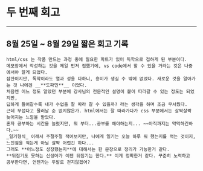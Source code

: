 # 두 번째 회고
---
## 8월 25일 ~ 8월 29일 짧은 회고 기록
    html/css 는 작품 만드는 과정 중에 필요한 파트가 있어 독학으로 접하게 된 부분이다.
    메모장에서 작성하는 것을 제일 먼저 접했기에, vs code에서 할 수 있을 거라는 것은 나중에서야 알게 되었다.
    잠깐이지만, 독학이라도 열과 성을 다하니, 흥미가 생길 수 밖에 없었다. 새로운 것을 알아가는 것 나에겐 __**도파민**__ 이었다.
    처음엔 어느 정도 알았던 부분에 강사님의 전문적인 설명이 붙어 따라갈 수 있는 정도는 되었지만, 
    딥하게 들어갈수록 내가 수업을 잘 따라 갈 수 있을까? 라는 생각을 하며 조금 무서웠다.
    근데 무섭다고 물러날 순 없지않은가. html에서는 잘 따라가다가 css 부분에서는 살짝살짝 늦어지는 느낌을 받았다.
    혼자 공부하는 시간을 늘렸지만, 뭐 부터...공부를 해야하는지... ~~아직까지는 막막하긴하다.~~ 
    _일기형식_ 이래서 주절주절 적어보지만, 나에게 일기는 오늘 하루 뭐 했는지를 적는 것이지, 느낀점을 적는게 아닐 살짝 어렵긴 하다...
    그래도 **어느정도 성장했는지**에 대해서는 한 문장으로 정리가 가능한거 같다.
    **뒤집기도 못하는 신생아가 이젠 뒤집기는 한다.** 이게 정확한거 같다. 꾸준히 노력하고 공부한다면, 언젠가는 두발로 걷지않겠어? 
    

